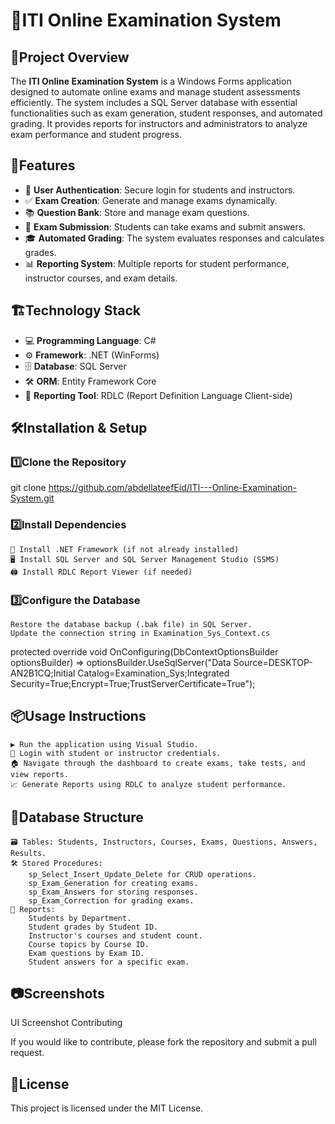 # 📝ITI Online Examination System

## 📌Project Overview

The **ITI Online Examination System** is a Windows Forms application designed to automate online exams and manage student assessments efficiently. The system includes a SQL Server database with essential functionalities such as exam generation, student responses, and automated grading. It provides reports for instructors and administrators to analyze exam performance and student progress.

## 🚀Features

- 🎯 **User Authentication**: Secure login for students and instructors.
- ✅ **Exam Creation**: Generate and manage exams dynamically.
- 📚 **Question Bank**: Store and manage exam questions.
- 📝 **Exam Submission**: Students can take exams and submit answers.
- 🎓 **Automated Grading**: The system evaluates responses and calculates grades.
- 📊 **Reporting System**: Multiple reports for student performance, instructor courses, and exam details.

## 🏗️Technology Stack

- 💻 **Programming Language**: C#
- ⚙️ **Framework**: .NET (WinForms)
- 🗄️ **Database**: SQL Server
- 🛠️ **ORM**: Entity Framework Core
- 📑 **Reporting Tool**: RDLC (Report Definition Language Client-side)

## 🛠️Installation & Setup

### 1️⃣Clone the Repository

git clone https://github.com/abdellateefEid/ITI---Online-Examination-System.git

### 2️⃣Install Dependencies

    💾 Install .NET Framework (if not already installed)
    🖥️ Install SQL Server and SQL Server Management Studio (SSMS)
    🖨️ Install RDLC Report Viewer (if needed)

### 3️⃣Configure the Database

    Restore the database backup (.bak file) in SQL Server.
    Update the connection string in Examination_Sys_Context.cs 
   protected override void OnConfiguring(DbContextOptionsBuilder optionsBuilder)
       => optionsBuilder.UseSqlServer("Data Source=DESKTOP-AN2B1CQ;Initial Catalog=Examination_Sys;Integrated Security=True;Encrypt=True;TrustServerCertificate=True");


## 📦Usage Instructions

    ▶️ Run the application using Visual Studio.
    🔑 Login with student or instructor credentials.
    🏠 Navigate through the dashboard to create exams, take tests, and view reports.
    📈 Generate Reports using RDLC to analyze student performance.

## 📂Database Structure

    🗃️ Tables: Students, Instructors, Courses, Exams, Questions, Answers, Results.
    🛠️ Stored Procedures:
        sp_Select_Insert_Update_Delete for CRUD operations.
        sp_Exam_Generation for creating exams.
        sp_Exam_Answers for storing responses.
        sp_Exam_Correction for grading exams.
    📑 Reports:
        Students by Department.
        Student grades by Student ID.
        Instructor's courses and student count.
        Course topics by Course ID.
        Exam questions by Exam ID.
        Student answers for a specific exam.

## 📷Screenshots

UI Screenshot
Contributing

If you would like to contribute, please fork the repository and submit a pull request.
## 📜License

This project is licensed under the MIT License.




